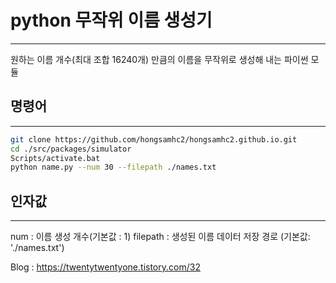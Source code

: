 # python 무작위 이름 생성기
---
원하는 이름 개수(최대 조합 16240개) 만큼의 이름을 무작위로 생성해 내는 파이썬 모듈

## 명령어
---
```bash
git clone https://github.com/hongsamhc2/hongsamhc2.github.io.git
cd ./src/packages/simulator
Scripts/activate.bat
python name.py --num 30 --filepath ./names.txt
```

## 인자값
---
num : 이름 생성 개수(기본값 : 1)
filepath : 생성된 이름 데이터 저장 경로 (기본값: './names.txt')


Blog : https://twentytwentyone.tistory.com/32